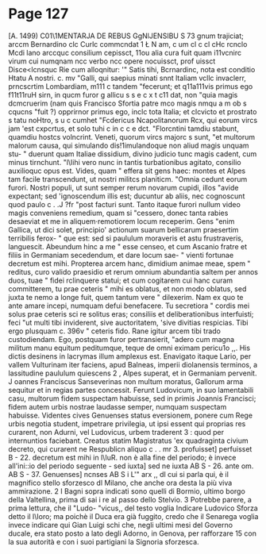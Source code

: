 # Page 127

[A. 1499) C01\1MENTARJA DE REBUS GgNlJENSIBU S 73 gnum trajiciat; arccm Bernardino clc Curlc commcndat 1 Ł N am, c um cl c cl cHc rcnclo Mcdi lano arccquc consilium cepissct, 11ou alia cura fuit quam i11vcnirc virum cui numqnam ncc verbo ncc opere nocuissct, prof uissct Disce<lcnsquc Rie cum alloqnitur: '" Satis tihi, Bcrnardinc, nota est conditio Htatu A nostri. c. mv "Galli, qui saepius minati snnt ltaliam vcllc invaclerr, prncscrtim Lombardiam, m111 c tandem "fecerunt; et q11a111vis primus ego f11t11ruH sirn, in qucm furor g allicu s s e c x t c11 dat, non "quia magis dcmcruerim (nam quis Francisco Sfortia patre mco magis nmqu a m ob s cqucns "fuit ?) opprirnor primus ego, inclc tota Italia; et clcvicto et prostrato s tatu noHtro, s u c cumhet "Fcdericus Ncapolitanorum Rcx, qui eorum vircs jam 'est cxpcrtus, et solo tuhi c in c c e dct. "Florcntini tamdiu stabunt, quamdiu hostcs volncrint. Veneti, quorum vircs majorc s sunt, "et multorum malorum causa, qui simulando dis!1imulandoque non aliud magis unquam stu- " duerunt quam Italiae dissidium, divino judicio tunc magis cadent, cum minus tirnchunt. "l\Iihi vero nunc in tantis turbationibus agitato, consilio auxilioquc opus est. Vides, quam " effera sit gens haec: montes et Alpes tam facile transcendunt, ut nostri militcs planiticm. "Omnia cedunt eorum furori. Nostri populi, ut sunt semper rerum novarum cupidi, illos "avide expectant; sed 'ignoscendum illis est; ducuntur ab aliis, nec cognoscunt quod paulo c . .J ?fr "post facturi sunt. Tanto itaque furori nullum video magis conveniens remedium, quam si "cessero, donec tanta rabies desaeviat et me in aliquem·remotiorem locum receperim. Gens "enim Gallica, ut dici solet, principio' actionum suarum bellicarum praesertim terribilis ferox- " que est: sed si paululum moraveris et astu frustraveris, languescit. Abeundum hinc a me " esse censeo, et cum Ascanio fratre et filiis in Germaniam secedendum, et dare locum sae- " vienti fortunae decretum est mihi. Propterea arcem hanc, dimidium animae meae, spem " reditus, curo valido praesidio et rerum omnium abundantia saltem per annos duos, tuae " fidei rclinquere statui; et cum cogitarem cui hanc curam committerem, tu prae ceteris " mihi es oblatus, et non modo oblatus, sed juxta te nemo a longe fuit, quem tantum vere " dilexerim. Nam ex quo te ante amare incepi, numquam defui benefacere. Tu secretiora " cordis mei solus prae ceteris sci re solitus eras; consiliis et deliberationibus interfuisti; feci "ut multi tibi inviderent, sive auctoritatem, 'sive divitias respicias. Tibi ergo plusquam c. 396v " ceteris fido. Rane igitur arcem tibi trado custodiendam. Ego, postquam furor pertransierit, "adero cum magna militum manu equitum peditumque, teque de omni eximam pericu1o ,,. His dictis desinens in lacrymas illum amplexus est. Enavigato itaque Lario, per vallem Vulturinam iter faciens, apud Balneas, imperii diolanensis terminos, a lassitudine paululum quiescens 2 , Alpes superat, et in Germaniam pervenit. J oannes Franciscus Sanseverinas non multum moratus, Gallorum arma sequitur et in regias partes concessit. Ferunt Ludovicum, in suo lamentabili casu, multorum fidem suspectam habuisse, sed in primis Joannis Francisci; fidem autem urbis nostrae laudasse semper, numquam suspectam habuisse. Videntes cives Genuenses status eversionem, ponere cum Rege urbis negotia student, impetrare privilegia, ut ipsi essent qui proprias res curarent, non Adurni, vel Ludovicus, urbem traderent 3 : quod per internuntios faciebant. Creatus statim Magistratus 'ex quadraginta civium decreto, qui curarent ne Respublicn aliquo c . . mr 3. profuisset] perfuisset B - 22. decretum est mihi in l\IuR. non è alla fine del periodo; è invece all'ini::io del periodo seguente - sed iuxta] sed ne iuxta AB S - 26. ante om. AB S - 37. Genuenses] ncnses AB S i L'" arx ,, dl cui si parla qui, è il magnifico stello sforzesco dl Milano, che anche ora desta la più viva ammirazione. 2 I Bagni sopra indicati sono quelli di Bormio, ultimo borgo della Valtellina, prima di sai i re al passo dello Stelvio. 3 Potrebbe parere, a prima lettura, che il "Ludo- "vicus,, del testo voglia Indicare Ludovico Sforza detto il l\Ioro; ma poichè il Duca era già fuggito, credo che il Senarega voglia invece indicare qui Gian Luigi schi che, negli ultimi mesi del Governo ducale, era stato posto a lato degli Adorno, in Genova, per rafforzare 15 con la sua autorità e con i suoi partigiani la Signoria sforzesca.